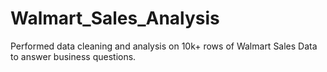# Walmart_Sales_Analysis
Performed data cleaning and analysis on 10k+ rows of Walmart Sales Data to answer business questions.
